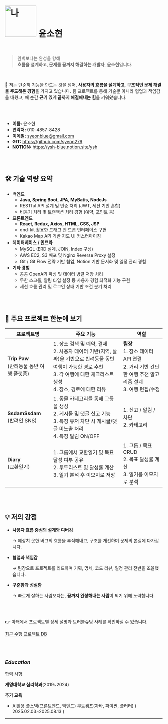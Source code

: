 
#  <img width="100" height="100" alt="나" src="https://github.com/user-attachments/assets/9474b41b-911a-4479-bf74-c02d03c4598b" /> 윤소현

<br />

> 완벽보다는 완성을 향해 <br /> **흐름을 설계하고, 문제를 끝까지 해결하는 개발자**, **윤소현**입니다.

<br />

🧩 저는 단순히 기능을 만드는 것을 넘어,
**사용자의 흐름을 설계하고**, **구조적인 문제 해결을 주도해온 경험**을 가지고 있습니다.
팀 프로젝트를 통해 기술뿐 아니라 협업과 책임감을 배웠고,
매 순간 **끈기 있게 끝까지 해결해내는 힘**을 키워왔습니다.

<br />
<br />

- **이름:**  윤소현
- **연락처:** 010-4857-8428
- **이메일:** syeonblue@gmail.com
- **GIT:** https://github.com/syeon279
- **NOTION:** https://ysh-blue.notion.site/ysh
  
<br />
<br />


## 🛠 기술 역량 요약

- **백엔드**
    - **Java, Spring Boot, JPA, MyBatis, NodeJs**
    - RESTful API 설계 및 인증 처리 (JWT, 세션 기반 혼합)
    - 비동기 처리 및 트랜잭션 처리 경험 (예약, 포인트 등)
- **프론트엔드**
    - **React, Redux, Axios, HTML, CSS, JSP**
    - dnd-kit 활용한 드래그 앤 드롭 인터페이스 구현
    - Kakao Map API 기반 지도 UI 커스터마이징
- **데이터베이스 / 인프라**
    - MySQL (ERD 설계, JOIN, Index 구성)
    - AWS EC2, S3 배포 및 Nginx Reverse Proxy 설정
    - Git / Git Flow 전략 기반 협업, Notion 기반 문서화 및 일정 관리 경험
- **기타 경험**
    - 공공 OpenAPI 파싱 및 데이터 병렬 저장 처리
    - 무한 스크롤, 알림 타입 설정 등 사용자 경험 최적화 기능 구현
    - 세션 흐름 관리 및 로그인 상태 기반 조건 분기 처리
      
<br />
<br />

## 👣 주요 프로젝트 한눈에 보기

| 프로젝트명 | 주요 기능 | 역할 |
| --- | --- | --- |
| **Trip Paw**<br>(반려동물 동반 여행 플랫폼) | 1. 장소 검색 및 예약, 결제<br>2. 사용자 데이터 기반(지역, 날짜)을 기반으로 반려동물 동반 여행이 가능한 경로 추천<br>3. 각 여행에 대한 체크리스트 생성<br>4. 장소, 경로에 대한 리뷰 | **팀장** <br> 1. 장소 데이터 API 연결<br>2. 거리 기반 간단한 여행 추천 알고리즘 설계<br>3. 여행 편집/수정 |
| **SsdamSsdam**<br>(반려인 SNS) | 1. 동물 카테고리를 통해 그룹을 생성<br>2. 게시물 및 댓글 신고 기능<br>3. 특정 유저 차단 시 게시글/댓글 미노출 처리<br>4. 특정 알림 ON/OFF |1. 신고 / 알림 / 차단<br>2. 카테고리 |
| **Diary**<br>(교환일기) | 1. 그룹에서 교환일기 및 목표 달성 여부 공유<br>2. 투두리스트 및 달성률 계산<br>3. 일기 분석 후 이모지로 저장 |1. 그룹 / 목표 CRUD<br>2. 목표 달성률 계산<br>3. 일기를 이모지로 분석 |


<br /><br />


## 💡 저의 강점

- **사용자 흐름 중심의 설계와 디버깅**
    
    → 예상치 못한 버그의 흐름을 추적해내고, 구조를 개선하며 문제의 본질에 다가갑니다.
    
- **협업과 책임감**
    
    → 팀장으로 프로젝트를 리드하며 기획, 명세, 코드 리뷰, 일정 관리 전반을 조율했습니다.
    
- **꾸준함과 성실함**
    
    → 빠르게 잘하는 사람보다는, **끝까지 완성해내는 사람**이 되기 위해 노력합니다.
    

<br /><br />

👉 아래에서 프로젝트별 상세 설명과 트러블슈팅 사례를 확인하실 수 있습니다.

[최근 수행 프로젝트 DB](https://www.notion.so/2376ee8f3de981a99405ff0e1762d5aa?pvs=21)

<br /><br />

### *Education*

학력 사항

**계명대학교 심리학과**(2019~2024)

**추가 교육**

- AI활용 풀스택(프론트엔드, 백엔드) 부트캠프(자바, 파이썬, 플러터) ( 2025.02.03~2025.08.13 )

---
